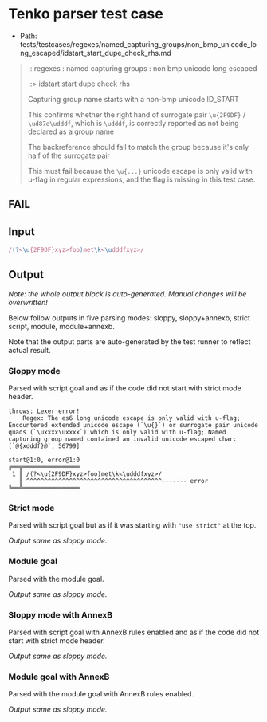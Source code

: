 # Tenko parser test case

- Path: tests/testcases/regexes/named_capturing_groups/non_bmp_unicode_long_escaped/idstart_start_dupe_check_rhs.md

> :: regexes : named capturing groups : non bmp unicode long escaped
>
> ::> idstart start dupe check rhs
>
> Capturing group name starts with a non-bmp unicode ID_START
>
> This confirms whether the right hand of surrogate pair `\u{2F9DF}` / `\ud87e\udddf`, which is `\udddf`, is correctly reported as not being declared as a group name
>
> The backreference should fail to match the group because it's only half of the surrogate pair
>
> This must fail because the `\u{...}` unicode escape is only valid with u-flag in regular expressions, and the flag is missing in this test case.

## FAIL

## Input

`````js
/(?<\u{2F9DF}xyz>foo)met\k<\udddfxyz>/
`````

## Output

_Note: the whole output block is auto-generated. Manual changes will be overwritten!_

Below follow outputs in five parsing modes: sloppy, sloppy+annexb, strict script, module, module+annexb.

Note that the output parts are auto-generated by the test runner to reflect actual result.

### Sloppy mode

Parsed with script goal and as if the code did not start with strict mode header.

`````
throws: Lexer error!
    Regex: The es6 long unicode escape is only valid with u-flag; Encountered extended unicode escape (`\u{}`) or surrogate pair unicode quads (`\uxxxx\uxxxx`) which is only valid with u-flag; Named capturing group named contained an invalid unicode escaped char: [`@{xdddf}@`, 56799]

start@1:0, error@1:0
╔══╦════════════════
 1 ║ /(?<\u{2F9DF}xyz>foo)met\k<\udddfxyz>/
   ║ ^^^^^^^^^^^^^^^^^^^^^^^^^^^^^^^^^^^^^^------- error
╚══╩════════════════

`````

### Strict mode

Parsed with script goal but as if it was starting with `"use strict"` at the top.

_Output same as sloppy mode._

### Module goal

Parsed with the module goal.

_Output same as sloppy mode._

### Sloppy mode with AnnexB

Parsed with script goal with AnnexB rules enabled and as if the code did not start with strict mode header.

_Output same as sloppy mode._

### Module goal with AnnexB

Parsed with the module goal with AnnexB rules enabled.

_Output same as sloppy mode._
